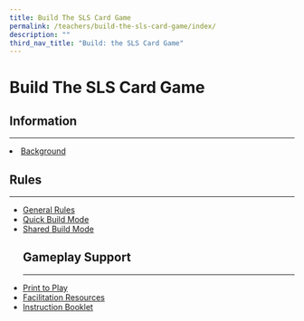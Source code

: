 ```yaml
---
title: Build The SLS Card Game
permalink: /teachers/build-the-sls-card-game/index/
description: ""
third_nav_title: "Build: the SLS Card Game"
---
```

<h1>Build The SLS Card Game</h1>
<h2 id="information">Information</h2>
<hr>
<li><a target="_blank" href="/teachers/build-the-sls-card-game/background/">Background</a></li>
<h2 id="rules">Rules</h2>
<hr>
<ul><li><a target="_blank" href="/teachers/build-the-sls-card-game/general-rules/">General Rules</a></li>
<li><a target="_blank" href="/teachers/build-the-sls-card-game/quick-build-mode/">Quick Build Mode</a></li>
<li><a target="_blank" href="/teachers/build-the-sls-card-game/shared-build-mode/">Shared Build Mode</a><p></p></li>
<h2 id="gameplay-support">Gameplay Support</h2>
<hr>
<li><a target="_blank" href="/teachers/build-the-sls-card-game/print-to-play/">Print to Play</a>
</li><li><a target="_blank" href="/teachers/build-the-sls-card-game/facilitation-resources/">Facilitation Resources</a>
</li><li><a target="_blank" href="/teachers/build-the-sls-card-game/instruction-booklet/">Instruction Booklet</a></li></ul>